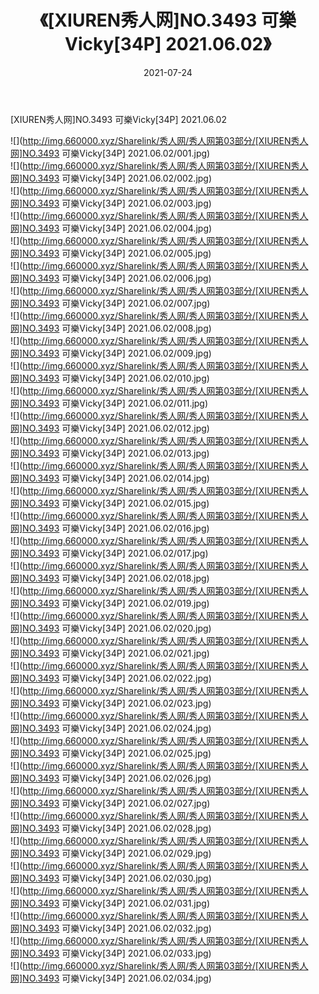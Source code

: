 ﻿---
layout: post
title:  《[XIUREN秀人网]NO.3493 可樂Vicky[34P] 2021.06.02》
date:   2021-07-24
img: http://img.660000.xyz/Sharelink/秀人网/秀人网第03部分/[XIUREN秀人网]NO.3493 可樂Vicky[34P] 2021.06.02/000.jpg
categories: [美女, 清纯, 唯美]
---

[XIUREN秀人网]NO.3493 可樂Vicky[34P] 2021.06.02

  ![](http://img.660000.xyz/Sharelink/秀人网/秀人网第03部分/[XIUREN秀人网]NO.3493 可樂Vicky[34P] 2021.06.02/001.jpg) <br> ![](http://img.660000.xyz/Sharelink/秀人网/秀人网第03部分/[XIUREN秀人网]NO.3493 可樂Vicky[34P] 2021.06.02/002.jpg) <br> ![](http://img.660000.xyz/Sharelink/秀人网/秀人网第03部分/[XIUREN秀人网]NO.3493 可樂Vicky[34P] 2021.06.02/003.jpg) <br> ![](http://img.660000.xyz/Sharelink/秀人网/秀人网第03部分/[XIUREN秀人网]NO.3493 可樂Vicky[34P] 2021.06.02/004.jpg) <br> ![](http://img.660000.xyz/Sharelink/秀人网/秀人网第03部分/[XIUREN秀人网]NO.3493 可樂Vicky[34P] 2021.06.02/005.jpg) <br> ![](http://img.660000.xyz/Sharelink/秀人网/秀人网第03部分/[XIUREN秀人网]NO.3493 可樂Vicky[34P] 2021.06.02/006.jpg) <br> ![](http://img.660000.xyz/Sharelink/秀人网/秀人网第03部分/[XIUREN秀人网]NO.3493 可樂Vicky[34P] 2021.06.02/007.jpg) <br> ![](http://img.660000.xyz/Sharelink/秀人网/秀人网第03部分/[XIUREN秀人网]NO.3493 可樂Vicky[34P] 2021.06.02/008.jpg) <br> ![](http://img.660000.xyz/Sharelink/秀人网/秀人网第03部分/[XIUREN秀人网]NO.3493 可樂Vicky[34P] 2021.06.02/009.jpg) <br> ![](http://img.660000.xyz/Sharelink/秀人网/秀人网第03部分/[XIUREN秀人网]NO.3493 可樂Vicky[34P] 2021.06.02/010.jpg) <br> ![](http://img.660000.xyz/Sharelink/秀人网/秀人网第03部分/[XIUREN秀人网]NO.3493 可樂Vicky[34P] 2021.06.02/011.jpg) <br> ![](http://img.660000.xyz/Sharelink/秀人网/秀人网第03部分/[XIUREN秀人网]NO.3493 可樂Vicky[34P] 2021.06.02/012.jpg) <br> ![](http://img.660000.xyz/Sharelink/秀人网/秀人网第03部分/[XIUREN秀人网]NO.3493 可樂Vicky[34P] 2021.06.02/013.jpg) <br> ![](http://img.660000.xyz/Sharelink/秀人网/秀人网第03部分/[XIUREN秀人网]NO.3493 可樂Vicky[34P] 2021.06.02/014.jpg) <br> ![](http://img.660000.xyz/Sharelink/秀人网/秀人网第03部分/[XIUREN秀人网]NO.3493 可樂Vicky[34P] 2021.06.02/015.jpg) <br> ![](http://img.660000.xyz/Sharelink/秀人网/秀人网第03部分/[XIUREN秀人网]NO.3493 可樂Vicky[34P] 2021.06.02/016.jpg) <br> ![](http://img.660000.xyz/Sharelink/秀人网/秀人网第03部分/[XIUREN秀人网]NO.3493 可樂Vicky[34P] 2021.06.02/017.jpg) <br> ![](http://img.660000.xyz/Sharelink/秀人网/秀人网第03部分/[XIUREN秀人网]NO.3493 可樂Vicky[34P] 2021.06.02/018.jpg) <br> ![](http://img.660000.xyz/Sharelink/秀人网/秀人网第03部分/[XIUREN秀人网]NO.3493 可樂Vicky[34P] 2021.06.02/019.jpg) <br> ![](http://img.660000.xyz/Sharelink/秀人网/秀人网第03部分/[XIUREN秀人网]NO.3493 可樂Vicky[34P] 2021.06.02/020.jpg) <br> ![](http://img.660000.xyz/Sharelink/秀人网/秀人网第03部分/[XIUREN秀人网]NO.3493 可樂Vicky[34P] 2021.06.02/021.jpg) <br> ![](http://img.660000.xyz/Sharelink/秀人网/秀人网第03部分/[XIUREN秀人网]NO.3493 可樂Vicky[34P] 2021.06.02/022.jpg) <br> ![](http://img.660000.xyz/Sharelink/秀人网/秀人网第03部分/[XIUREN秀人网]NO.3493 可樂Vicky[34P] 2021.06.02/023.jpg) <br> ![](http://img.660000.xyz/Sharelink/秀人网/秀人网第03部分/[XIUREN秀人网]NO.3493 可樂Vicky[34P] 2021.06.02/024.jpg) <br> ![](http://img.660000.xyz/Sharelink/秀人网/秀人网第03部分/[XIUREN秀人网]NO.3493 可樂Vicky[34P] 2021.06.02/025.jpg) <br> ![](http://img.660000.xyz/Sharelink/秀人网/秀人网第03部分/[XIUREN秀人网]NO.3493 可樂Vicky[34P] 2021.06.02/026.jpg) <br> ![](http://img.660000.xyz/Sharelink/秀人网/秀人网第03部分/[XIUREN秀人网]NO.3493 可樂Vicky[34P] 2021.06.02/027.jpg) <br> ![](http://img.660000.xyz/Sharelink/秀人网/秀人网第03部分/[XIUREN秀人网]NO.3493 可樂Vicky[34P] 2021.06.02/028.jpg) <br> ![](http://img.660000.xyz/Sharelink/秀人网/秀人网第03部分/[XIUREN秀人网]NO.3493 可樂Vicky[34P] 2021.06.02/029.jpg) <br> ![](http://img.660000.xyz/Sharelink/秀人网/秀人网第03部分/[XIUREN秀人网]NO.3493 可樂Vicky[34P] 2021.06.02/030.jpg) <br> ![](http://img.660000.xyz/Sharelink/秀人网/秀人网第03部分/[XIUREN秀人网]NO.3493 可樂Vicky[34P] 2021.06.02/031.jpg) <br> ![](http://img.660000.xyz/Sharelink/秀人网/秀人网第03部分/[XIUREN秀人网]NO.3493 可樂Vicky[34P] 2021.06.02/032.jpg) <br> ![](http://img.660000.xyz/Sharelink/秀人网/秀人网第03部分/[XIUREN秀人网]NO.3493 可樂Vicky[34P] 2021.06.02/033.jpg) <br> ![](http://img.660000.xyz/Sharelink/秀人网/秀人网第03部分/[XIUREN秀人网]NO.3493 可樂Vicky[34P] 2021.06.02/034.jpg) <br>